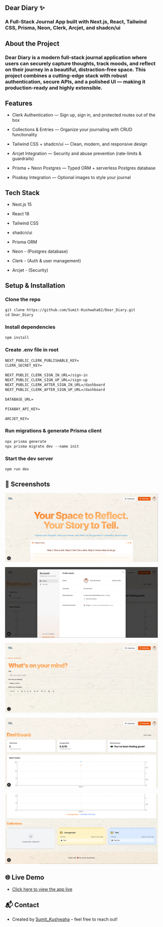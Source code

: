 
## Dear Diary ✨

### A Full-Stack Journal App built with Next.js, React, Tailwind CSS, Prisma, Neon, Clerk, Arcjet, and shadcn/ui

## About the Project

### Dear Diary is a modern full-stack journal application where users can securely capture thoughts, track moods, and reflect on their journey in a beautiful, distraction-free space. This project combines a cutting-edge stack with robust authentication, secure APIs, and a polished UI — making it production-ready and highly extensible.


## Features

- Clerk Authentication — Sign up, sign in, and protected routes out of the box

- Collections & Entries — Organize your journaling with CRUD functionality

- Tailwind CSS + shadcn/ui — Clean, modern, and responsive design

- Arcjet Integration — Security and abuse prevention (rate-limits & guardrails)

- Prisma + Neon Postgres — Typed ORM + serverless Postgres database

- Pixabay Integration — Optional images to style your journal

## Tech Stack

- Next.js 15

- React 18

- Tailwind CSS

- shadcn/ui

- Prisma ORM

- Neon - (Postgres database)

- Clerk - (Auth & user management)

- Arcjet - (Security)

## Setup & Installation

### Clone the repo
```
git clone https://github.com/Sumit-Kushwaha62/Dear_Diary.git
cd Dear_Diary
```


### Install dependencies
```
npm install
```

### Create .env file in root
```
NEXT_PUBLIC_CLERK_PUBLISHABLE_KEY=
CLERK_SECRET_KEY=

NEXT_PUBLIC_CLERK_SIGN_IN_URL=/sign-in
NEXT_PUBLIC_CLERK_SIGN_UP_URL=/sign-up
NEXT_PUBLIC_CLERK_AFTER_SIGN_IN_URL=/dashboard
NEXT_PUBLIC_CLERK_AFTER_SIGN_UP_URL=/dashboard

DATABASE_URL=

PIXABAY_API_KEY=

ARCJET_KEY=
```

### Run migrations & generate Prisma client
```
npx prisma generate
npx prisma migrate dev --name init
```

### Start the dev server
```
npm run dev
```



## 📸 Screenshots  

![Screenshort](https://github.com/Sumit-Kushwaha62/Dear_Diary/blob/main/public/img5.png?raw=true)<br> 

![Screenshort](https://github.com/Sumit-Kushwaha62/Dear_Diary/blob/main/public/img4.png?raw=true)<br> 

![Screenshort](https://github.com/Sumit-Kushwaha62/Dear_Diary/blob/main/public/img3.png?raw=true)<br> 

![Screenshort](https://github.com/Sumit-Kushwaha62/Dear_Diary/blob/main/public/img2.png?raw=true)<br>

![Screenshort](https://github.com/Sumit-Kushwaha62/Dear_Diary/blob/main/public/img1.png?raw=true)  





## 🌐 Live Demo  

- [Click here to view the app live](https://your-deployment-link.vercel.app)




## 📬 Contact  

- Created by [Sumit_Kushwaha](https://www.linkedin.com/in/sumit-kushwaha-83b608357/) – feel free to reach out! 






















